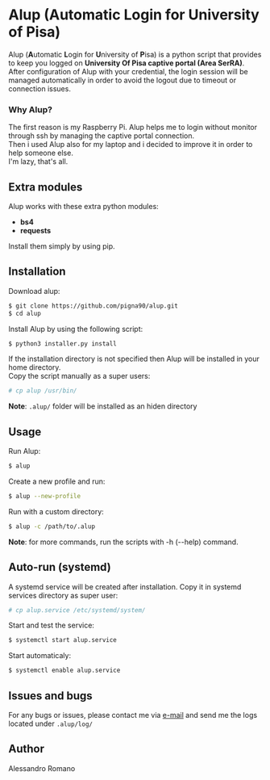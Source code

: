 # Alup (Automatic Login for University of Pisa)

Alup (**A**utomatic **L**ogin for **U**niversity of **P**isa) is a python script that provides to keep you logged on **University Of Pisa captive portal (Area SerRA)**.
After configuration of Alup with your credential, the login session will be managed automatically  in order to avoid the logout due to timeout or connection issues.  
  
### Why Alup?
The first reason is my Raspberry Pi. Alup helps me to login without monitor through ssh by managing the captive portal connection.  
Then i used Alup also for my laptop and i decided to improve it in order to help someone else.  
I'm lazy, that's all.

## Extra modules
Alup works with these extra python modules:  
* **bs4**
* **requests**

Install them simply by using pip.  

## Installation

Download alup:
```sh
$ git clone https://github.com/pigna90/alup.git
$ cd alup
```
Install Alup by using the following script:
```sh
$ python3 installer.py install

```
If the installation directory is not specified then Alup will be installed in your home directory.  
Copy the script manually as a super users:
```sh
# cp alup /usr/bin/

```
**Note**: `.alup/` folder will be installed as an hiden directory

## Usage
Run Alup:
```sh
$ alup

```
Create a new profile and run:
```sh
$ alup --new-profile

```
Run with a custom directory:
```sh
$ alup -c /path/to/.alup

```
**Note**: for more commands, run the scripts with -h (--help) command.

## Auto-run (systemd)
A systemd service will be created after installation. Copy it in systemd services directory as super user:
```sh
# cp alup.service /etc/systemd/system/

```
Start and test the service:
```sh
$ systemctl start alup.service

```
Start automaticaly:
```sh
$ systemctl enable alup.service

```
## Issues and bugs
For any bugs or issues, please contact me via [e-mail] and send me the logs located under `.alup/log/`

## Author
Alessandro Romano

[e-mail]: mailto:alessandro.romano@linux.com
